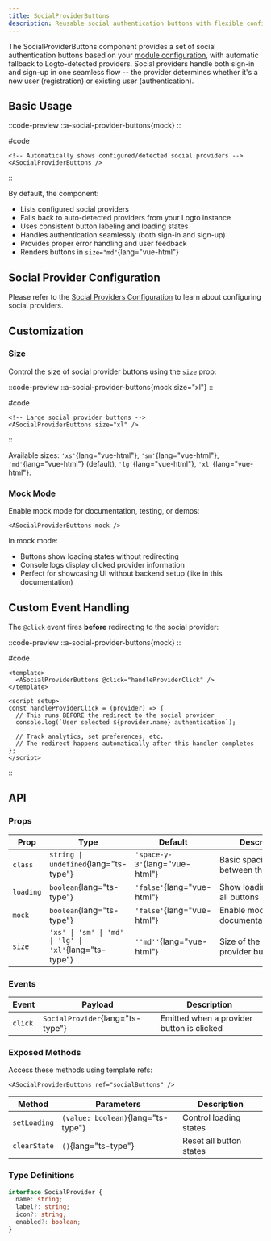 ```yaml
---
title: SocialProviderButtons
description: Reusable social authentication buttons with flexible configuration
---
```


The SocialProviderButtons component provides a set of social authentication buttons based on your [module configuration](/docs/configuration/social-providers), with automatic fallback to Logto-detected providers. Social providers handle both sign-in and sign-up in one seamless flow -- the provider determines whether it's a new user (registration) or existing user (authentication).

## Basic Usage

::code-preview
::a-social-provider-buttons{mock}
::

#code

```vue
<!-- Automatically shows configured/detected social providers -->
<ASocialProviderButtons />
```

::

By default, the component:

- Lists configured social providers
- Falls back to auto-detected providers from your Logto instance
- Uses consistent button labeling and loading states
- Handles authentication seamlessly (both sign-in and sign-up)
- Provides proper error handling and user feedback
- Renders buttons in `size="md"`{lang="vue-html"}

## Social Provider Configuration

Please refer to the [Social Providers Configuration](/docs/configuration/social-providers) to learn about configuring social providers.

## Customization

### Size

Control the size of social provider buttons using the `size` prop:

::code-preview
::a-social-provider-buttons{mock size="xl"}
::

#code

```vue
<!-- Large social provider buttons -->
<ASocialProviderButtons size="xl" />
```

::

Available sizes: `'xs'`{lang="vue-html"}, `'sm'`{lang="vue-html"}, `'md'`{lang="vue-html"} (default), `'lg'`{lang="vue-html"}, `'xl'`{lang="vue-html"}.

### Mock Mode

Enable mock mode for documentation, testing, or demos:

```vue
<ASocialProviderButtons mock />
```

In mock mode:

- Buttons show loading states without redirecting
- Console logs display clicked provider information
- Perfect for showcasing UI without backend setup (like in this documentation)

## Custom Event Handling

The `@click` event fires **before** redirecting to the social provider:

::code-preview
::a-social-provider-buttons{mock}
::

#code

```vue
<template>
  <ASocialProviderButtons @click="handleProviderClick" />
</template>

<script setup>
const handleProviderClick = (provider) => {
  // This runs BEFORE the redirect to the social provider
  console.log(`User selected ${provider.name} authentication`);

  // Track analytics, set preferences, etc.
  // The redirect happens automatically after this handler completes
};
</script>
```

::

## API

### Props

| Prop      | Type                                                   | Default                        | Description                                |
| --------- | ------------------------------------------------------ | ------------------------------ | ------------------------------------------ |
| `class`   | `string \| undefined`{lang="ts-type"}                  | `'space-y-3'`{lang="vue-html"} | Basic spacing between the buttons          |
| `loading` | `boolean`{lang="ts-type"}                              | `'false'`{lang="vue-html"}     | Show loading state on all buttons          |
| `mock`    | `boolean`{lang="ts-type"}                              | `'false'`{lang="vue-html"}     | Enable mock mode for documentation/testing |
| `size`    | `'xs' \| 'sm' \| 'md' \| 'lg' \| 'xl'`{lang="ts-type"} | `''md''`{lang="vue-html"}      | Size of the social provider buttons        |

### Events

| Event   | Payload                          | Description                               |
| ------- | -------------------------------- | ----------------------------------------- |
| `click` | `SocialProvider`{lang="ts-type"} | Emitted when a provider button is clicked |

### Exposed Methods

Access these methods using template refs:

```vue
<ASocialProviderButtons ref="socialButtons" />
```

| Method       | Parameters                         | Description             |
| ------------ | ---------------------------------- | ----------------------- |
| `setLoading` | `(value: boolean)`{lang="ts-type"} | Control loading states  |
| `clearState` | `()`{lang="ts-type"}               | Reset all button states |

### Type Definitions

```typescript
interface SocialProvider {
  name: string;
  label?: string;
  icon?: string;
  enabled?: boolean;
}
```
